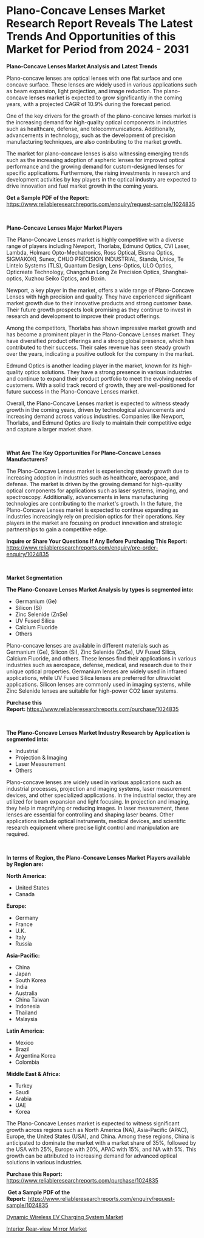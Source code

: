 <p><h1>Plano-Concave Lenses Market Research Report Reveals The Latest Trends And Opportunities of this Market for Period from 2024 - 2031</h1></p><p><strong>Plano-Concave Lenses Market Analysis and Latest Trends</strong></p>
<p><p>Plano-concave lenses are optical lenses with one flat surface and one concave surface. These lenses are widely used in various applications such as beam expansion, light projection, and image reduction. The plano-concave lenses market is expected to grow significantly in the coming years, with a projected CAGR of 10.9% during the forecast period. </p><p>One of the key drivers for the growth of the plano-concave lenses market is the increasing demand for high-quality optical components in industries such as healthcare, defense, and telecommunications. Additionally, advancements in technology, such as the development of precision manufacturing techniques, are also contributing to the market growth.</p><p>The market for plano-concave lenses is also witnessing emerging trends such as the increasing adoption of aspheric lenses for improved optical performance and the growing demand for custom-designed lenses for specific applications. Furthermore, the rising investments in research and development activities by key players in the optical industry are expected to drive innovation and fuel market growth in the coming years.</p></p>
<p><strong>Get a Sample PDF of the Report:&nbsp;</strong> <a href="https://www.reliableresearchreports.com/enquiry/request-sample/1024835">https://www.reliableresearchreports.com/enquiry/request-sample/1024835</a></p>
<p>&nbsp;</p>
<p><strong>Plano-Concave Lenses Major Market Players</strong></p>
<p><p>The Plano-Concave Lenses market is highly competitive with a diverse range of players including Newport, Thorlabs, Edmund Optics, CVI Laser, Lambda, Holmarc Opto-Mechatronics, Ross Optical, Eksma Optics, SIGMAKOKI, Sunex, CHUO PRECISION INDUSTRIAL, Standa, Unice, Te Lintelo Systems (TLS), Quantum Design, Lens-Optics, ULO Optics, Opticreate Technology, Changchun Long Ze Precision Optics, Shanghai-optics, Xuzhou Seiko Optics, and Boxin.</p><p>Newport, a key player in the market, offers a wide range of Plano-Concave Lenses with high precision and quality. They have experienced significant market growth due to their innovative products and strong customer base. Their future growth prospects look promising as they continue to invest in research and development to improve their product offerings.</p><p>Among the competitors, Thorlabs has shown impressive market growth and has become a prominent player in the Plano-Concave Lenses market. They have diversified product offerings and a strong global presence, which has contributed to their success. Their sales revenue has seen steady growth over the years, indicating a positive outlook for the company in the market.</p><p>Edmund Optics is another leading player in the market, known for its high-quality optics solutions. They have a strong presence in various industries and continue to expand their product portfolio to meet the evolving needs of customers. With a solid track record of growth, they are well-positioned for future success in the Plano-Concave Lenses market.</p><p>Overall, the Plano-Concave Lenses market is expected to witness steady growth in the coming years, driven by technological advancements and increasing demand across various industries. Companies like Newport, Thorlabs, and Edmund Optics are likely to maintain their competitive edge and capture a larger market share.</p></p>
<p>&nbsp;</p>
<p><strong>What Are The Key Opportunities For Plano-Concave Lenses Manufacturers?</strong></p>
<p><p>The Plano-Concave Lenses market is experiencing steady growth due to increasing adoption in industries such as healthcare, aerospace, and defense. The market is driven by the growing demand for high-quality optical components for applications such as laser systems, imaging, and spectroscopy. Additionally, advancements in lens manufacturing technologies are contributing to the market's growth. In the future, the Plano-Concave Lenses market is expected to continue expanding as industries increasingly rely on precision optics for their operations. Key players in the market are focusing on product innovation and strategic partnerships to gain a competitive edge.</p></p>
<p><strong>Inquire or Share Your Questions If Any Before Purchasing This Report:</strong> <a href="https://www.reliableresearchreports.com/enquiry/pre-order-enquiry/1024835">https://www.reliableresearchreports.com/enquiry/pre-order-enquiry/1024835</a></p>
<p>&nbsp;</p>
<p><strong>Market Segmentation</strong></p>
<p><strong>The Plano-Concave Lenses Market Analysis by types is segmented into:</strong></p>
<p><ul><li>Germanium (Ge)</li><li>Silicon (Si)</li><li>Zinc Selenide (ZnSe)</li><li>UV Fused Silica</li><li>Calcium Fluoride</li><li>Others</li></ul></p>
<p><p>Plano-concave lenses are available in different materials such as Germanium (Ge), Silicon (Si), Zinc Selenide (ZnSe), UV Fused Silica, Calcium Fluoride, and others. These lenses find their applications in various industries such as aerospace, defense, medical, and research due to their unique optical properties. Germanium lenses are widely used in infrared applications, while UV Fused Silica lenses are preferred for ultraviolet applications. Silicon lenses are commonly used in imaging systems, while Zinc Selenide lenses are suitable for high-power CO2 laser systems.</p></p>
<p><strong>Purchase this Report:&nbsp;</strong><a href="https://www.reliableresearchreports.com/purchase/1024835">https://www.reliableresearchreports.com/purchase/1024835</a></p>
<p>&nbsp;</p>
<p><strong>The Plano-Concave Lenses Market Industry Research by Application is segmented into:</strong></p>
<p><ul><li>Industrial</li><li>Projection & Imaging</li><li>Laser Measurement</li><li>Others</li></ul></p>
<p><p>Plano-concave lenses are widely used in various applications such as industrial processes, projection and imaging systems, laser measurement devices, and other specialized applications. In the industrial sector, they are utilized for beam expansion and light focusing. In projection and imaging, they help in magnifying or reducing images. In laser measurement, these lenses are essential for controlling and shaping laser beams. Other applications include optical instruments, medical devices, and scientific research equipment where precise light control and manipulation are required.</p></p>
<p>&nbsp;</p>
<p><strong>In terms of Region, the Plano-Concave Lenses Market Players available by Region are:</strong></p>
<p>
    <p> <strong> North America: </strong>
        <ul>
            <li>United States</li>
            <li>Canada</li>
        </ul>
        </p> 
    <p> <strong> Europe: </strong>
        <ul>
            <li>Germany</li>
            <li>France</li>
            <li>U.K.</li>
            <li>Italy</li>
            <li>Russia</li>
        </ul>
        </p> 
    <p> <strong> Asia-Pacific: </strong>
        <ul>
            <li>China</li>
            <li>Japan</li>
            <li>South Korea</li>
            <li>India</li>
            <li>Australia</li>
            <li>China Taiwan</li>
            <li>Indonesia</li>
            <li>Thailand</li>
            <li>Malaysia</li>
        </ul>
        </p> 
    <p> <strong> Latin America: </strong>
        <ul>
            <li>Mexico</li>
            <li>Brazil</li>
            <li>Argentina Korea</li>
            <li>Colombia</li>
        </ul>
        </p> 
    <p> <strong> Middle East & Africa: </strong>
        <ul>
            <li>Turkey</li>
            <li>Saudi</li>
            <li>Arabia</li>
            <li>UAE</li>
            <li>Korea</li>
        </ul>
    </p>
    </p>
<p><p>The Plano-Concave Lenses market is expected to witness significant growth across regions such as North America (NA), Asia-Pacific (APAC), Europe, the United States (USA), and China. Among these regions, China is anticipated to dominate the market with a market share of 35%, followed by the USA with 25%, Europe with 20%, APAC with 15%, and NA with 5%. This growth can be attributed to increasing demand for advanced optical solutions in various industries.</p></p>
<p><strong>Purchase this Report: </strong><a href="https://www.reliableresearchreports.com/purchase/1024835">https://www.reliableresearchreports.com/purchase/1024835</a></p>
<p>&nbsp;<strong>Get a Sample PDF of the Report:&nbsp;&nbsp;</strong><a href="https://www.reliableresearchreports.com/enquiry/request-sample/1024835">https://www.reliableresearchreports.com/enquiry/request-sample/1024835</a></p>
<p><strong></strong></p>
<p><p><a href="https://iodized-pantydraco-05c.notion.site/Dynamic-Wireless-EV-Charging-System-Market-Research-Report-Forecasted-for-Period-from-2024-2031-b-6161af2da44c4c7b81ca22aa26a427eb">Dynamic Wireless EV Charging System Market</a></p><p><a href="https://noble-drawer-34c.notion.site/Interior-Rear-view-Mirror-Market-Size-Market-Share-and-Global-Market-Analysis-Report-2024-2031-87ff6b360a514630bee5c432217ace26">Interior Rear-view Mirror Market</a></p></p>